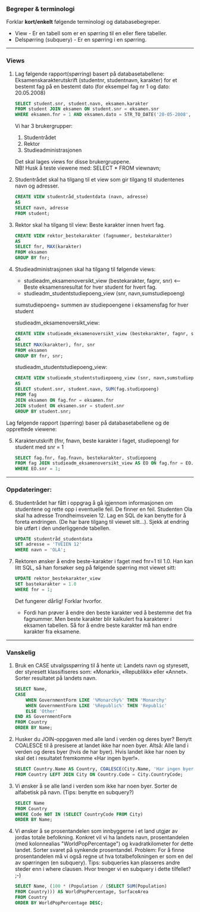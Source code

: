 ### Begreper & terminologi

Forklar **kort/enkelt** følgende terminologi og databasebegreper.

- View - Er en tabell som er en spørring til en eller flere tabeller.
- Delspørring (subquery) - Er en spørring i en spørring.

---

### Views

1.  Lag følgende rapport(spørring) basert på databasetabellene:  
    Eksamenskarakterutskrift (studentnr, studentnavn, karakter) for et bestemt fag på en bestemt dato (for eksempel fag nr 1 og dato: 20.05.2008)

    ```sql
    SELECT student.snr, student.navn, eksamen.karakter
    FROM student JOIN eksamen ON student.snr = eksamen.snr
    WHERE eksamen.fnr = 1 AND eksamen.dato = STR_TO_DATE('20-05-2008', '%d-%m-%Y');
    ```

    Vi har 3 brukergrupper:

    1. Studentrådet
    2. Rektor
    3. Studieadministrasjonen

    Det skal lages views for disse brukergruppene.  
    NB! Husk å teste viewene med: SELECT \* FROM viewnavn;

2.  Studentrådet skal ha tilgang til et view som gir tilgang til studentenes navn og adresser.

    ```sql
    CREATE VIEW studentråd_studentdata (navn, adresse)
    AS
    SELECT navn, adresse
    FROM student;
    ```

3.  Rektor skal ha tilgang til view: Beste karakter innen hvert fag.

    ```sql
    CREATE VIEW rektor_bestekarakter (fagnummer, bestekarakter)
    AS
    SELECT fnr, MAX(karakter)
    FROM eksamen
    GROUP BY fnr;
    ```

4.  Studieadministrasjonen skal ha tilgang til følgende views:

    - studieadm_eksamenoversikt_view (bestekarakter, fagnr, snr) <-- Beste eksamensresultat for hver student for hvert fag.
    - studieadm_studentstudiepoeng_view (snr, navn,sumstudiepoeng)

    sumstudiepoeng= summen av studiepoengene i eksamensfag for hver student

    studieadm_eksamenoversikt_view:

    ```sql
    CREATE VIEW studieadm_eksamenoversikt_view (bestekarakter, fagnr, snr)
    AS
    SELECT MAX(karakter), fnr, snr
    FROM eksamen
    GROUP BY fnr, snr;
    ```

    studieadm_studentstudiepoeng_view:

    ```sql
    CREATE VIEW studieadm_studentstudiepoeng_view (snr, navn,sumstudiepoeng)
    AS
    SELECT student.snr, student.navn, SUM(fag.studiepoeng)
    FROM fag
    JOIN eksamen ON fag.fnr = eksamen.fnr
    JOIN student ON eksamen.snr = student.snr
    GROUP BY student.snr;
    ```

Lag følgende rapport (spørring) baser på databasetabellene og de opprettede viewene:

5.  Karakterutskrift (fnr, fnavn, beste karakter i faget, studiepoeng) for student med snr = 1

    ```sql
    SELECT fag.fnr, fag.fnavn, bestekarakter, studiepoeng
    FROM fag JOIN studieadm_eksamenoversikt_view AS EO ON fag.fnr = EO.fagnr
    WHERE EO.snr = 1;
    ```

---

### Oppdateringer:

6. Studentrådet har fått i oppgrag å gå igjennom informasjonen om studentene og rette opp i eventuelle feil. De finner en feil. Studenten Ola skal ha adresse Trondheimsveien 12. Lag en SQL de kan benytte for å foreta endringen. (De har bare tilgang til viewet sitt...). Sjekk at endring ble utført i den underliggende tabellen.

   ```sql
   UPDATE studentråd_studentdata
   SET adresse = 'TVEIEN 12'
   WHERE navn = 'OLA';
   ```

7. Rektoren ønsker å endre beste-karakter i faget med fnr=1 til 1.0. Han kan litt SQL, så han forsøker seg på følgende spørring mot viewet sitt:

   ```sql
   UPDATE rektor_bestekarakter_view
   SET bastekarakter = 1.0
   WHERE fnr = 1;
   ```

   Det fungerer dårlig! Forklar hvorfor.

   - Fordi han prøver å endre den beste karakter ved å bestemme det fra fagnummer. Men beste karakter blir kalkulert fra karakterer i eksamen tabellen. Så for å endre beste karakter må han endre karakter fra eksamene.

---

### Vanskelig

1.  Bruk en CASE utvalgsspørring til å hente ut: Landets navn og styresett, der styresett klassifiseres som: «Monarki», «Republikk» eller «Annet». Sorter resultatet på landets navn.

    ```sql
    SELECT Name,
    CASE
	    WHEN GovernmentForm LIKE '%Monarchy%' THEN 'Monarchy'
        WHEN GovernmentForm LIKE '%Republic%' THEN 'Republic'
        ELSE 'Other'
    END AS GovernmentForm
    FROM Country
    ORDER BY Name;
    ```

2.  Husker du JOIN-oppgaven med alle land i verden og deres byer? Benytt COALESCE til å presisere at landet ikke har noen byer. Altså: Alle land i verden og deres byer (hvis de har byer). Hvis landet ikke har noen by skal det i resultatet fremkomme «Har ingen byer!».

    ```sql
    SELECT Country.Name AS Country, COALESCE(City.Name, 'Har ingen byer!') AS City
    FROM Country LEFT JOIN City ON Country.Code = City.CountryCode;
    ```

3.  Vi ønsker å se alle land i verden som ikke har noen byer. Sorter de alfabetisk på navn. (Tips: benytte en subquery?)

    ```sql
    SELECT Name
    FROM Country
    WHERE Code NOT IN (SELECT CountryCode FROM City)
    ORDER BY Name;
    ```

4.  Vi ønsker å se prosentandelen som innbyggerne i et land utgjør av jordas totale befolkning. Konkret vil vi ha landets navn, prosentandelen (med kolonnealias "WorldPopPercentage") og kvadratkilometer for dette landet. Sorter svaret på synkende prosentandel. Problem: For å finne prosentandelen må vi også regne ut hva totalbefolkningen er som en del av spørringen (en subquery). Tips: subqueries kan plasseres andre steder enn i where clausen. Hvor trenger vi en subquery i dette tilfellet? ;-)

    ```sql
    SELECT Name, (100 * (Population / (SELECT SUM(Population)
	FROM Country))) AS WorldPopPercentage, SurfaceArea
    FROM Country
    ORDER BY WorldPopPercentage DESC;
    ```